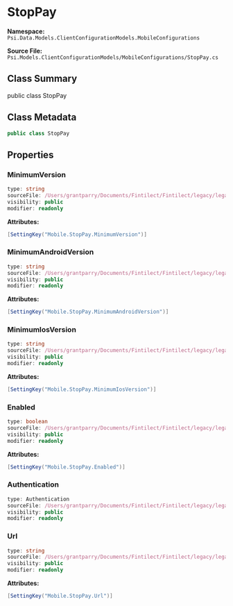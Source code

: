 # StopPay

**Namespace:** `Psi.Data.Models.ClientConfigurationModels.MobileConfigurations`

**Source File:** `Psi.Models.ClientConfigurationModels/MobileConfigurations/StopPay.cs`

## Class Summary

public class StopPay

## Class Metadata

```typescript
public class StopPay
```

## Properties

### MinimumVersion

```typescript
type: string
sourceFile: /Users/grantparry/Documents/Fintilect/Fintilect/legacy/legacy-apis/Psi.Models.ClientConfigurationModels/MobileConfigurations/StopPay.cs
visibility: public
modifier: readonly
```

**Attributes:**
```csharp
[SettingKey("Mobile.StopPay.MinimumVersion")]
```

### MinimumAndroidVersion

```typescript
type: string
sourceFile: /Users/grantparry/Documents/Fintilect/Fintilect/legacy/legacy-apis/Psi.Models.ClientConfigurationModels/MobileConfigurations/StopPay.cs
visibility: public
modifier: readonly
```

**Attributes:**
```csharp
[SettingKey("Mobile.StopPay.MinimumAndroidVersion")]
```

### MinimumIosVersion

```typescript
type: string
sourceFile: /Users/grantparry/Documents/Fintilect/Fintilect/legacy/legacy-apis/Psi.Models.ClientConfigurationModels/MobileConfigurations/StopPay.cs
visibility: public
modifier: readonly
```

**Attributes:**
```csharp
[SettingKey("Mobile.StopPay.MinimumIosVersion")]
```

### Enabled

```typescript
type: boolean
sourceFile: /Users/grantparry/Documents/Fintilect/Fintilect/legacy/legacy-apis/Psi.Models.ClientConfigurationModels/MobileConfigurations/StopPay.cs
visibility: public
modifier: readonly
```

**Attributes:**
```csharp
[SettingKey("Mobile.StopPay.Enabled")]
```

### Authentication

```typescript
type: Authentication
sourceFile: /Users/grantparry/Documents/Fintilect/Fintilect/legacy/legacy-apis/Psi.Models.ClientConfigurationModels/MobileConfigurations/StopPay.cs
visibility: public
modifier: readonly
```

### Url

```typescript
type: string
sourceFile: /Users/grantparry/Documents/Fintilect/Fintilect/legacy/legacy-apis/Psi.Models.ClientConfigurationModels/MobileConfigurations/StopPay.cs
visibility: public
modifier: readonly
```

**Attributes:**
```csharp
[SettingKey("Mobile.StopPay.Url")]
```
